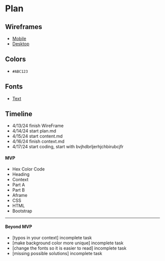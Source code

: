# Plan

## Wireframes
* [Mobile](https://wireframe.cc/y3LGWu)
* [Desktop](https://wireframe.cc/s4Dt9p)

## Colors
* `#ABC123`

## Fonts
* [Text](URL)

## Timeline
* 4/13/24 finish WireFrame
* 4/14/24 start plan.md
* 4/15/24 start content.md
* 4/16/24 finish context.md
* 4/17/24 start coding, start with <href>bvjhdbrljerhjchbirubcjfr<href><a>

#### MVP

* Hex Color Code
* Heading
* Context
* Part A
* Part B
* Aframe
* CSS
* HTML
* Bootstrap

---

#### Beyond MVP

* [typos in your context] incomplete task
* [make background color more unique] incomplete task
* [change the fonts so it is easier to read] incomplete task
* [missing possible solutions] incomplete task



